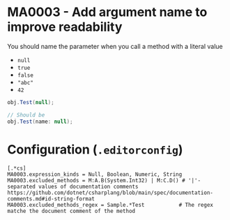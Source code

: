 # MA0003 - Add argument name to improve readability

You should name the parameter when you call a method with a literal value

- `null`
- `true`
- `false`
- `"abc"`
- `42`

````csharp
obj.Test(null);

// Should be
obj.Test(name: null);
````

# Configuration (`.editorconfig`)

````
[.*cs]
MA0003.expression_kinds = Null, Boolean, Numeric, String
MA0003.excluded_methods = M:A.B(System.Int32) | M:C.D() # '|'-separated values of documentation comments https://github.com/dotnet/csharplang/blob/main/spec/documentation-comments.md#id-string-format
MA0003.excluded_methods_regex = Sample.*Test           # The regex matche the document comment of the method
````

